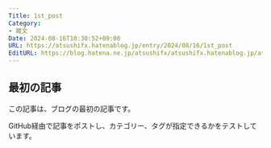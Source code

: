 ```yaml
---
Title: 1st_post
Category:
- 雑文
Date: 2024-08-16T10:30:52+09:00
URL: https://atsushifx.hatenablog.jp/entry/2024/08/16/1st_post
EditURL: https://blog.hatena.ne.jp/atsushifx/atsushifx.hatenablog.jp/atom/entry/6801883189129928823
---
```


## 最初の記事

この記事は、ブログの最初の記事です。

GitHub経由で記事をポストし、カテゴリー、タグが指定できるかをテストしています。
